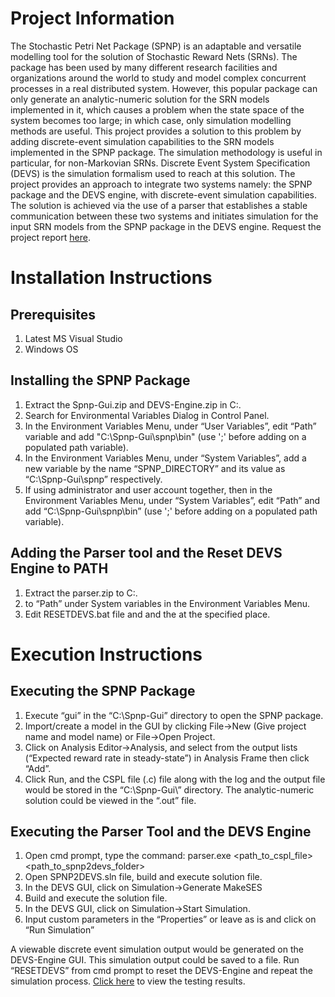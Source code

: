 
# Project Information
The Stochastic Petri Net Package (SPNP) is an adaptable and versatile modelling tool 
for the solution of Stochastic Reward Nets (SRNs). The package has been used by many 
different research facilities and organizations around the world to study and model 
complex concurrent processes in a real distributed system. However, this popular 
package can only generate an analytic-numeric solution for the SRN models 
implemented in it, which causes a problem when the state space of the system 
becomes too large; in which case, only simulation modelling methods are useful. This 
project provides a solution to this problem by adding discrete-event simulation 
capabilities to the SRN models implemented in the SPNP package. The simulation 
methodology is useful in particular, for non-Markovian SRNs. Discrete Event System 
Specification (DEVS) is the simulation formalism used to reach at this solution. The 
project provides an approach to integrate two systems namely: the SPNP package and 
the DEVS engine, with discrete-event simulation capabilities. The solution is achieved 
via the use of a parser that establishes a stable communication between these two 
systems and initiates simulation for the input SRN models from the SPNP package in 
the DEVS engine. Request the project report [here](mailto:n.kamal@uq.net.au?subject=[GitHub]%20Thesis%20Project%20Report%20Request).

# Installation Instructions

## Prerequisites
1. Latest MS Visual Studio
2. Windows OS

## Installing the SPNP Package
1. Extract the Spnp-Gui.zip and DEVS-Engine.zip in C:\.
2. Search for Environmental Variables Dialog in Control Panel.
3. In the Environment Variables Menu, under “User Variables”, edit “Path”
variable and add "C:\Spnp-Gui\spnp\bin" (use ';' before adding on a 
populated path variable).
4. In the Environment Variables Menu, under “System Variables”, add a new 
variable by the name “SPNP_DIRECTORY” and its value as “C:\Spnp-Gui\spnp” respectively.
5. If using administrator and user account together, then in the Environment 
Variables Menu, under “System Variables”, edit “Path” and add “C:\Spnp-Gui\spnp\bin” (use ';' before adding on a populated path variable).

## Adding the Parser tool and the Reset DEVS Engine to PATH
1. Extract the parser.zip to C:\.
2. <path-to-the-parser-folder> to “Path” under System variables in the 
Environment Variables Menu.
3. Edit RESETDEVS.bat file and <path-to-the-parser-folder> and the <path-to-the-SPNP2DEVS-folder-in-DEVS-Engine> at the specified place.

# Execution Instructions
## Executing the SPNP Package
1. Execute “gui” in the “C:\Spnp-Gui” directory to open the SPNP package.
2. Import/create a model in the GUI by clicking File->New (Give project name and
model name) or File->Open Project.
3. Click on Analysis Editor->Analysis, and select from the output lists (“Expected 
reward rate in steady-state”) in Analysis Frame then click “Add”.
4. Click Run, and the CSPL file (.c) file along with the log and the output file 
would be stored in the “C:\Spnp-Gui\” directory.
The analytic-numeric solution could be viewed in the “.out” file. 

## Executing the Parser Tool and the DEVS Engine
1. Open cmd prompt, type the command:
parser.exe <path_to_cspl_file> <path_to_spnp2devs_folder>
2. Open SPNP2DEVS.sln file, build and execute solution file.
3. In the DEVS GUI, click on Simulation->Generate MakeSES
4. Build and execute the solution file.
5. In the DEVS GUI, click on Simulation->Start Simulation.
6. Input custom parameters in the “Properties” or leave as is and click on “Run 
Simulation”

A viewable discrete event simulation output would be generated on the DEVS-Engine GUI. This simulation output could be saved to a file. Run “RESETDEVS” from cmd prompt to reset the DEVS-Engine and repeat the simulation process. [Click here](https://github.com/nikhil-jain-k/Thesis-Functionality-Testing-Results) to view the testing results.

